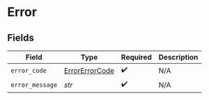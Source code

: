 # Error


## Fields

| Field                                                   | Type                                                    | Required                                                | Description                                             |
| ------------------------------------------------------- | ------------------------------------------------------- | ------------------------------------------------------- | ------------------------------------------------------- |
| `error_code`                                            | [ErrorErrorCode](../../models/shared/errorerrorcode.md) | :heavy_check_mark:                                      | N/A                                                     |
| `error_message`                                         | *str*                                                   | :heavy_check_mark:                                      | N/A                                                     |